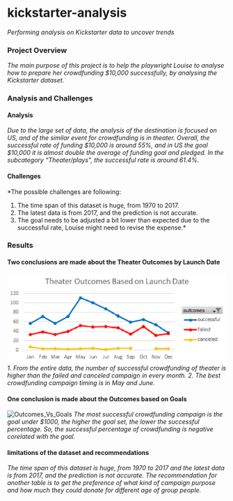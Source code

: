 # kickstarter-analysis
*Performing analysis on Kickstarter data to uncover trends*

### Project Overview
*The main purpose of this project is to help the playwright Louise to analyse how to prepare her crowdfunding $10,000 successfully, by analysing the Kickstarter dataset.*

### Analysis and Challenges

#### Analysis
*Due to the large set of data, the analysis of the destination is focused on US, and of the similar event for crowdfunding is in theater.
Overall, the successful rate of funding $10,000 is around 55%, and in US the goal $10,000 it is almost double the average of funding goal and pledged. In the subcategory “Theater/plays”, the successful rate is around 61.4%.*
#### Challenges
*The possible challenges are following:
1. The time span of this dataset is huge, from 1970 to 2017.
2. The latest data is from 2017, and the prediction is not accurate.
3. The goal needs to be adjusted a bit lower than expected due to the successful rate, Louise might need to revise the expense.*
### Results

#### Two conclusions are made about the Theater Outcomes by Launch Date 
![Outcomes_Vs_Launch Date](https://github.com/ivorfanning/kickstarter-analysis/blob/main/Theater_Outcomes_vs_Launch.png)
*1. From the entire data, the number of successful crowdfunding of theater is higher than the failed and canceled campaign in every month.
2. The best crowdfunding campaign timing is in May and June.*
#### One conclusion is made about the Outcomes based on Goals
![Outcomes_Vs_Goals](https://github.com/ivorfanning/kickstarter-analysis/blob/main/Resources.zip/Theater_Outcomes_vs_Launch)
*The most successful crowdfunding campaign is the goal under $1000, the higher the goal set, the lower the successful percentage. So, the successful percentage of crowdfunding is negative corelated with the goal.*
#### limitations of the dataset and recommendations
*The time span of this dataset is huge, from 1970 to 2017 and the latest   data is from 2017, and the prediction is not accurate.
The recommendation for another table is to get the preference of what kind of campaign purpose and how much they could donate for different age of group people.*
